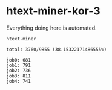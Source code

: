 # htext-miner-kor-3

Everything doing here is automated.

```
htext-miner

total: 3760/9855 (38.15322171486555%)

job0: 681
job1: 791
job2: 736
job3: 811
job4: 741
```